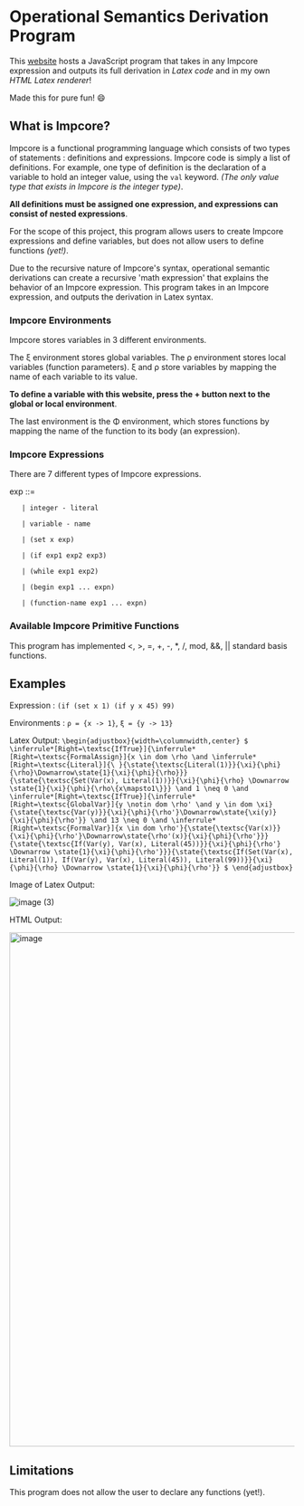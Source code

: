 # Operational Semantics Derivation Program

This [website](https://annaquainliu.github.io/operational-semantics-derivation/) hosts a JavaScript program that takes in any Impcore expression and outputs its full derivation in *Latex code* and in my own *HTML Latex renderer*!

Made this for pure fun! 😄

## What is Impcore?

Impcore is a functional programming language which consists of two types of statements : definitions and expressions. Impcore code is simply a list of definitions. For example, one type of definition is the declaration of a variable to hold an integer value, using the `val` keyword. *(The only value type that exists in Impcore is the integer type)*. 

**All definitions must be assigned one expression, and expressions can consist of nested expressions**.

For the scope of this project, this program allows users to create Impcore expressions and define variables, but does not allow users to define functions *(yet!)*.

Due to the recursive nature of Impcore's syntax, operational semantic derivations can create a recursive 'math expression' that explains the behavior of an Impcore expression. This program takes in an Impcore expression, and outputs the derivation in Latex syntax.

### Impcore Environments
Impcore stores variables in 3 different environments. 

The ξ environment stores global variables. The ρ environment stores local variables (function parameters). ξ and ρ store variables by mapping the name of each variable to its value.

**To define a variable with this website, press the + button next to the global or local environment**.

The last environment is the Φ environment, which stores functions by mapping the name of the function to its body (an expression).

### Impcore Expressions
There are 7 different types of Impcore expressions.

exp ::= 

       | integer - literal
       
       | variable - name
       
       | (set x exp) 
       
       | (if exp1 exp2 exp3)
       
       | (while exp1 exp2)
       
       | (begin exp1 ... expn)
       
       | (function-name exp1 ... expn)

### Available Impcore Primitive Functions
This program has implemented <, >, =, +, -, *, /, mod, &&, || standard basis functions.

## Examples
Expression : `(if (set x 1) (if y x 45) 99)` 

Environments : `ρ = {x -> 1}`, `ξ = {y -> 13}`

Latex Output: 
`\begin{adjustbox}{width=\columnwidth,center}
$
\inferrule*[Right=\textsc{IfTrue}]{\inferrule*[Right=\textsc{FormalAssign}]{x \in dom \rho \and \inferrule*[Right=\textsc{Literal}]{\ }{\state{\textsc{Literal(1)}}{\xi}{\phi}{\rho}\Downarrow\state{1}{\xi}{\phi}{\rho}}}{\state{\textsc{Set(Var(x), Literal(1))}}{\xi}{\phi}{\rho} \Downarrow \state{1}{\xi}{\phi}{\rho\{x\mapsto1\}}} \and 1 \neq 0 \and \inferrule*[Right=\textsc{IfTrue}]{\inferrule*[Right=\textsc{GlobalVar}]{y \notin dom \rho' \and y \in dom \xi}{\state{\textsc{Var(y)}}{\xi}{\phi}{\rho'}\Downarrow\state{\xi(y)}{\xi}{\phi}{\rho'}} \and 13 \neq 0 \and \inferrule*[Right=\textsc{FormalVar}]{x \in dom \rho'}{\state{\textsc{Var(x)}}{\xi}{\phi}{\rho'}\Downarrow\state{\rho'(x)}{\xi}{\phi}{\rho'}}}{\state{\textsc{If(Var(y), Var(x), Literal(45))}}{\xi}{\phi}{\rho'} \Downarrow \state{1}{\xi}{\phi}{\rho'}}}{\state{\textsc{If(Set(Var(x), Literal(1)), If(Var(y), Var(x), Literal(45)), Literal(99))}}{\xi}{\phi}{\rho} \Downarrow \state{1}{\xi}{\phi}{\rho'}}
$
\end{adjustbox}`

Image of Latex Output:

![image (3)](https://github.com/annaquainliu/operational-semantics-derivation/assets/103337005/1a1fd150-860c-4ab2-8c2a-e99c14fc7839)

HTML Output:

<img width="909" alt="image" src="https://github.com/annaquainliu/operational-semantics-derivation/assets/103337005/a0801ad1-b5ed-4173-ab5e-ce52bb5fa523">

## Limitations

 This program does not allow the user to declare any functions (yet!).
